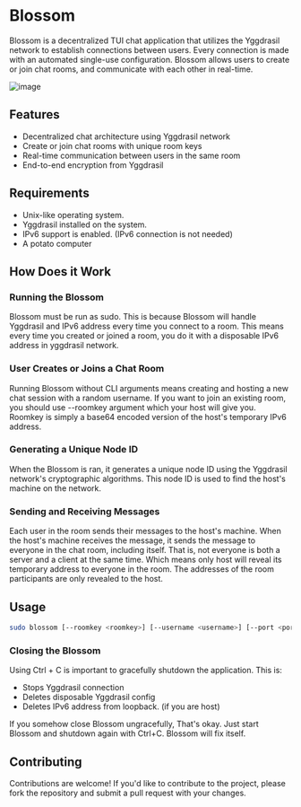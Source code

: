 # Blossom

Blossom is a decentralized TUI chat application that utilizes the Yggdrasil network to establish connections between users. Every connection is made with an automated single-use configuration. Blossom allows users to  create or join chat rooms, and communicate with each other in real-time.

![image](https://github.com/user-attachments/assets/29b8ce7d-9fe8-433c-92dd-1d662c9b84cd)

## Features
- Decentralized chat architecture using Yggdrasil network
- Create or join chat rooms with unique room keys
- Real-time communication between users in the same room
- End-to-end encryption from Yggdrasil

## Requirements
- Unix-like operating system.
- Yggdrasil installed on the system.
- IPv6 support is enabled. (IPv6 connection is not needed)
- A potato computer

## How Does it Work
### Running the Blossom
Blossom must be run as sudo. This is because Blossom will handle Yggdrasil and IPv6 address every time you connect to a room.
This means every time you created or joined a room, you do it with a disposable IPv6 address in yggdrasil network.

### User Creates or Joins a Chat Room
Running Blossom without CLI arguments means creating and hosting a new chat session with a random username. If you want to join an existing room, you should use --roomkey argument which your host will give you. Roomkey is simply a base64 encoded version of the host's temporary IPv6 address.

### Generating a Unique Node ID
When the Blossom is ran, it generates a unique node ID using the Yggdrasil network's cryptographic algorithms. This node ID is used to find the host's machine on the network.

### Sending and Receiving Messages
Each user in the room sends their messages to the host's machine. When the host's machine receives the message, it sends the message to everyone in the chat room, including itself. That is, not everyone is both a server and a client at the same time. Which means only host will reveal its temporary address to everyone in the room. The addresses of the room participants are only revealed to the host.

## Usage
```bash
sudo blossom [--roomkey <roomkey>] [--username <username>] [--port <port>]
```
### Closing the Blossom
Using Ctrl + C is important to gracefully shutdown the application. This is:
- Stops Yggdrasil connection
- Deletes disposable Yggdrasil config
- Deletes IPv6 address from loopback. (if you are host)

If you somehow close Blossom ungracefully, That's okay. Just start Blossom and shutdown again with Ctrl+C. Blossom will fix itself.

## Contributing
Contributions are welcome! If you'd like to contribute to the project, please fork the repository and submit a pull request with your changes.
